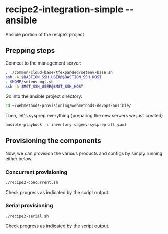 # recipe2-integration-simple -- ansible

Ansible portion of the recipe2 project

## Prepping steps

Connect to the management server:

```bash
. ./common/cloud-base/tfexpanded/setenv-base.sh
ssh -A $BASTION_SSH_USER@$BASTION_SSH_HOST
. $HOME/setenv-mgt.sh
ssh -A $MGT_SSH_USER@$MGT_SSH_HOST
```

Go into the ansible project directory:

```bash
cd ~/webmethods-provisioning/webmethods-devops-ansible/
```

Then, let's sysprep everything (preparing the new servers we just created)

```bash
ansible-playbook -i inventory sagenv-sysprep-all.yaml
```

## Provisioning the components

Now, we can provision the various products and configs by simply running either below.

### Concurrent provisioning

```bash
./recipe2-concurrent.sh
```

Check progress as indicated by the script output.

### Serial provisioning

```bash
./recipe2-serial.sh
```

Check progress as indicated by the script output.